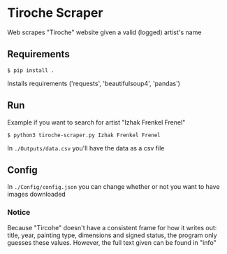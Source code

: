 # Tiroche Scraper
Web scrapes "Tiroche" website given a valid (logged) artist's name

## Requirements

```
$ pip install .
```
Installs requirements ('requests', 'beautifulsoup4', 'pandas')

## Run

Example if you want to search for artist "Izhak Frenkel Frenel"
```
$ python3 tiroche-scraper.py Izhak Frenkel Frenel
```

In `./Outputs/data.csv` you'll have the data as a csv file

## Config

In `./Config/config.json` you can change whether or not you want to have images downloaded

### Notice
Because "Tircohe" doesn't have a consistent frame for how it writes out: title, year, painting type, dimensions and signed status, 
the program only guesses these values. However, the full text given can be found in "info"